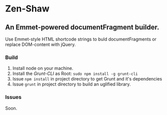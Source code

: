 # Zen-Shaw
## An Emmet-powered documentFragment builder.
Use Emmet-style HTML shortcode strings to buld documentFragments or replace DOM-content with jQuery.


### Build
1. Install node on your machine.
2. Install the _Grunt-CLI_ as Root: `sudo npm install -g grunt-cli`
3. Issue `npm install` in project directory to get Grunt and it's dependencies
4. Issue `grunt` in project directory to build an uglified library.

### Issues

Soon.
